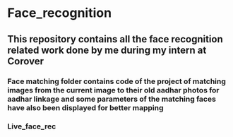 # Face_recognition

## This repository contains all the face recognition related work done by me during my intern at **Corover**
### Face matching folder contains code of the project of matching images from the current image to their old aadhar photos for aadhar linkage and some parameters of the matching faces have also been displayed for better mapping

### Live_face_rec 
